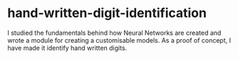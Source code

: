 # hand-written-digit-identification
I studied the fundamentals behind how Neural Networks are created and wrote a module for creating a customisable models. As a proof of concept, I have made it identify hand written digits.
